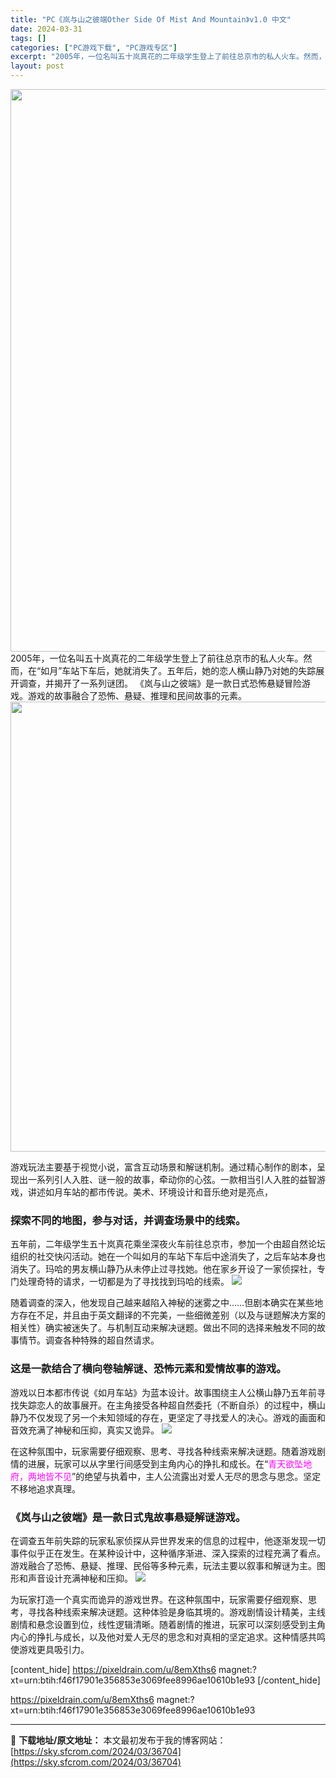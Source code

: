```yaml
---
title: "PC《岚与山之彼端Other Side Of Mist And Mountain》v1.0 中文"
date: 2024-03-31
tags: []
categories: ["PC游戏下载", "PC游戏专区"]
excerpt: "2005年，一位名叫五十岚真花的二年级学生登上了前往总京市的私人火车。然而，在“如月”车站下车后，她就消失了。五年后，她的恋人横山静乃对她的失踪展开调查，并揭开了一系列谜团。 《岚与山之彼端》是一款日式恐怖悬疑冒险游戏。游戏的故事融合了恐怖、悬疑、推理和民间故事的元素。 游戏玩法主要基于视觉小说，富&hellip;"
layout: post
---
```


<img class="size-full wp-image-36705 aligncenter" src="https://sky.sfcrom.com/wp-content/uploads/2024/03/2024033103365162.webp" alt="" width="600" height="900" />
2005年，一位名叫五十岚真花的二年级学生登上了前往总京市的私人火车。然而，在“如月”车站下车后，她就消失了。五年后，她的恋人横山静乃对她的失踪展开调查，并揭开了一系列谜团。 《岚与山之彼端》是一款日式恐怖悬疑冒险游戏。游戏的故事融合了恐怖、悬疑、推理和民间故事的元素。

<img class="alignnone size-full wp-image-36702" src="https://sky.sfcrom.com/wp-content/uploads/2024/03/c2ac3-cb6099c82380df1ef7432505726c29c8b51f2256.png" alt="" width="1280" height="720" />

游戏玩法主要基于视觉小说，富含互动场景和解谜机制。通过精心制作的剧本，呈现出一系列引人入胜、谜一般的故事，牵动你的心弦。一款相当引人入胜的益智游戏，讲述如月车站的都市传说。美术、环境设计和音乐绝对是亮点，
<h3>探索不同的地图，参与对话，并调查场景中的线索。</h3>
五年前，二年级学生五十岚真花乘坐深夜火车前往总京市，参加一个由超自然论坛组织的社交快闪活动。她在一个叫如月的车站下车后中途消失了，之后车站本身也消失了。玛哈的男友横山静乃从未停止过寻找她。他在家乡开设了一家侦探社，专门处理奇特的请求，一切都是为了寻找找到玛哈的线索。

<img src="https://sky.sfcrom.com/wp-content/uploads/2024/03/81301-9cac871d98a0a8a64c901d296461035d593c72b1.png" />

随着调查的深入，他发现自己越来越陷入神秘的迷雾之中……但剧本确实在某些地方存在不足，并且由于英文翻译的不完美，一些细微差别（以及与谜题解决方案的相关性）确实被迷失了。与机制互动来解决谜题。做出不同的选择来触发不同的故事情节。调查各种特殊的超自然请求。
<h3>这是一款结合了横向卷轴解谜、恐怖元素和爱情故事的游戏。</h3>
游戏以日本都市传说《如月车站》为蓝本设计。故事围绕主人公横山静乃五年前寻找失踪恋人的故事展开。在主角接受各种超自然委托（不断自杀）的过程中，横山静乃不仅发现了另一个未知领域的存在，更坚定了寻找爱人的决心。游戏的画面和音效充满了神秘和压抑，真实又诡异。

<img src="https://sky.sfcrom.com/wp-content/uploads/2024/03/a60d9-3193416b916d3826636aae7352c4856a3db0578e.jpg" />

在这种氛围中，玩家需要仔细观察、思考、寻找各种线索来解决谜题。随着游戏剧情的进展，玩家可以从字里行间感受到主角内心的挣扎和成长。在“<span style="color: #ff00ff;">青天欲坠地府，两地皆不见</span>”的绝望与执着中，主人公流露出对爱人无尽的思念与思念。坚定不移地追求真理。
<h3>《岚与山之彼端》是一款日式鬼故事悬疑解谜游戏。</h3>
在调查五年前失踪的玩家私家侦探从异世界发来的信息的过程中，他逐渐发现一切事件似乎正在发生。在某种设计中，这种循序渐进、深入探索的过程充满了看点。游戏融合了恐怖、悬疑、推理、民俗等多种元素，玩法主要以叙事和解谜为主。图形和声音设计充满神秘和压抑。

<img src="https://sky.sfcrom.com/wp-content/uploads/2024/03/bac17-7d457593c0f1ff5835a92001bf9947bea44b31c1.jpg" />

为玩家打造一个真实而诡异的游戏世界。在这种氛围中，玩家需要仔细观察、思考，寻找各种线索来解决谜题。这种体验是身临其境的。游戏剧情设计精美，主线剧情和悬念设置到位，线性逻辑清晰。随着剧情的推进，玩家可以深刻感受到主角内心的挣扎与成长，以及他对爱人无尽的思念和对真相的坚定追求。这种情感共鸣使游戏更具吸引力。

[content_hide]
https://pixeldrain.com/u/8emXths6
magnet:?xt=urn:btih:f46f17901e356853e3069fee8996ae10610b1e93
[/content_hide]

<!--wechatfans start-->
https://pixeldrain.com/u/8emXths6
magnet:?xt=urn:btih:f46f17901e356853e3069fee8996ae10610b1e93
<!--wechatfans end-->

---
📖 **下载地址/原文地址：** 本文最初发布于我的博客网站：[https://sky.sfcrom.com/2024/03/36704](https://sky.sfcrom.com/2024/03/36704)
